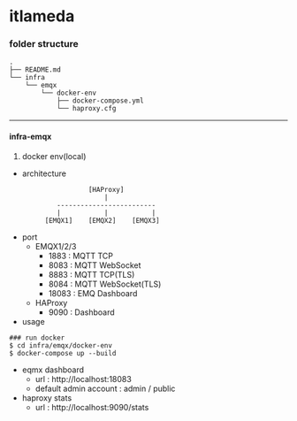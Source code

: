 # itlameda

### folder structure
```
.
├── README.md
└── infra
    └── emqx
        └── docker-env
            ├── docker-compose.yml
            └── haproxy.cfg
```

***

#### infra-emqx
1. docker env(local)
* architecture
```
                    [HAProxy]
                        |
            -------------------------
            |           |           |
         [EMQX1]    [EMQX2]    [EMQX3]
```
* port
    * EMQX1/2/3
        * 1883 : MQTT TCP
        * 8083 : MQTT WebSocket
        * 8883 : MQTT TCP(TLS)
        * 8084 : MQTT WebSocket(TLS)
        * 18083 : EMQ Dashboard
    * HAProxy
        * 9090 : Dashboard
* usage
```
### run docker
$ cd infra/emqx/docker-env
$ docker-compose up --build
```

* eqmx dashboard
    * url : http://localhost:18083
    * default admin account : admin / public
* haproxy stats
    * url : http://localhost:9090/stats

